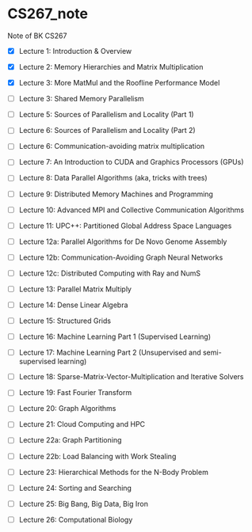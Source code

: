 # CS267_note
Note of BK CS267

- [x] Lecture 1: Introduction & Overview
- [x] Lecture 2: Memory Hierarchies and Matrix Multiplication
- [x] Lecture 3: More MatMul and the Roofline Performance Model
- [ ] Lecture 3: Shared Memory Parallelism
- [ ] Lecture 5: Sources of Parallelism and Locality (Part 1)
- [ ] Lecture 6: Sources of Parallelism and Locality (Part 2)
- [ ] Lecture 6: Communication-avoiding matrix multiplication
- [ ] Lecture 7: An Introduction to CUDA and Graphics Processors (GPUs)
- [ ] Lecture 8: Data Parallel Algorithms (aka, tricks with trees)
- [ ] Lecture 9: Distributed Memory Machines and Programming
- [ ] Lecture 10: Advanced MPI and Collective Communication Algorithms
- [ ] Lecture 11: UPC++: Partitioned Global Address Space Languages
- [ ] Lecture 12a: Parallel Algorithms for De Novo Genome Assembly
- [ ] Lecture 12b: Communication-Avoiding Graph Neural Networks
- [ ] Lecture 12c: Distributed Computing with Ray and NumS
- [ ] Lecture 13: Parallel Matrix Multiply
- [ ] Lecture 14: Dense Linear Algebra
- [ ] Lecture 15: Structured Grids
- [ ] Lecture 16: Machine Learning Part 1 (Supervised Learning)
- [ ] Lecture 17: Machine Learning Part 2 (Unsupervised and semi-supervised learning)
- [ ] Lecture 18: Sparse-Matrix-Vector-Multiplication and Iterative Solvers
- [ ] Lecture 19: Fast Fourier Transform
- [ ] Lecture 20: Graph Algorithms
- [ ] Lecture 21: Cloud Computing and HPC
- [ ] Lecture 22a: Graph Partitioning
- [ ] Lecture 22b: Load Balancing with Work Stealing
- [ ] Lecture 23: Hierarchical Methods for the N-Body Problem
- [ ] Lecture 24: Sorting and Searching
- [ ] Lecture 25: Big Bang, Big Data, Big Iron
- [ ] Lecture 26: Computational Biology


